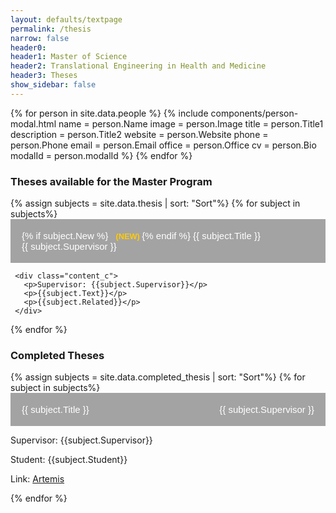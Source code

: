 ```yaml
---
layout: defaults/textpage
permalink: /thesis
narrow: false
header0: 
header1: Master of Science
header2: Translational Engineering in Health and Medicine
header3: Theses
show_sidebar: false
---
```

<head>
<style>
@media (max-width: 768px) {
  .collapsible {
    flex-direction: column;
    align-items: flex-start;
  }

  .supervisor-name {
    text-align: left;
    margin-top: 8px;
    flex: 1 1 100%;
    white-space: normal;
  }
}
.collapsible {
  display: flex;
  justify-content: space-between;
  align-items: flex-start;
  flex-wrap: wrap;
  background-color: #a3a3a3;
  color: white;
  cursor: pointer;
  padding: 18px;
  width: 100%;
  border: none;
  text-align: left;
  font-size: 15px;
}

.thesis-title {
  flex: 1 1 65%;
  font-weight: bold;
}

.supervisor-name {
  flex: 0 0 35%;
  text-align: right;
  font-size: 0.9em;
  color: #e4aeb1;
  white-space: nowrap;
}
.new-label {
  color: #ffcb05;
  font-weight: bold;
  font-size: 0.85em;
  margin-left: 8px;
}


.collapsible:hover {
  background-color: #555;
}

.content_c {
  padding: 0 18px;
  max-height: 0;
  overflow: hidden;
  transition: max-height 0.2s ease-out;
  background-color: #f1f1f1;
}
</style>
</head>

<body>
  <!-- Modals -->
  {% for person in site.data.people %}
    {% include components/person-modal.html
      name = person.Name
      image = person.Image
      title = person.Title1
      description = person.Title2
      website = person.Website
      phone = person.Phone
      email = person.Email
      office = person.Office
      cv = person.Bio
      modalId = person.modalId
    %}
  {% endfor %}
<div class="container mt-5">
 <h3 class="mt-5 mb-3 colored-main">
    Theses available for the Master Program
  </h3>
  
  {% assign subjects = site.data.thesis | sort: "Sort"%}
  {% for subject in subjects%}
    <button class="collapsible">
     <span class="thesis-title">
        {% if subject.New %}
          <span class="new-label">(NEW) </span>
        {% endif %}
        {{ subject.Title }}
      </span>
      <span class="supervisor-name">{{ subject.Supervisor }}</span>
    </button>

     <div class="content_c">
       <p>Supervisor: {{subject.Supervisor}}</p>
       <p>{{subject.Text}}</p>
       <p>{{subject.Related}}</p>
     </div>
  {% endfor %}
</div>

<div class="container mt-5">
 <h3 class="mt-5 mb-3 colored-main">
    Completed Theses
  </h3>
  
  {% assign subjects = site.data.completed_thesis | sort: "Sort"%}
  {% for subject in subjects%}
    <button class="collapsible">
     <span class="thesis-title">
        {{ subject.Title }}
      </span>
      <span class="supervisor-name">{{ subject.Supervisor }}</span>
    </button>
     <div class="content_c">
       <p>Supervisor: {{subject.Supervisor}}</p>
       <p>Student: {{subject.Student}}</p>
       <p>Link: <a href="{{subject.Link}}">Artemis</a></p>
     </div>
  {% endfor %}
</div>

<script>
var coll = document.getElementsByClassName("collapsible");
var i;

for (i = 0; i < coll.length; i++) {
  coll[i].addEventListener("click", function() {
    this.classList.toggle("active");
    var content = this.nextElementSibling;
    if (content.style.maxHeight){
      content.style.maxHeight = null;
    } else {
      content.style.maxHeight = content.scrollHeight + "px";
    } 
  });
}
</script>
</body>
